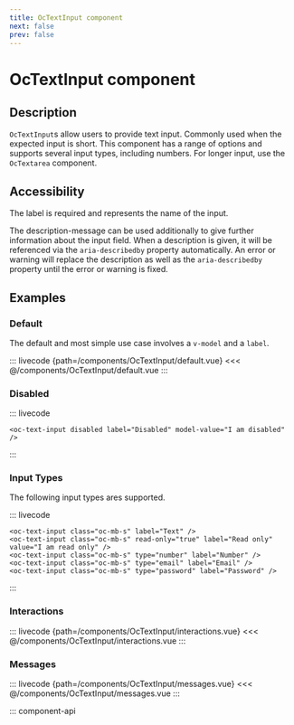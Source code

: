 ```yaml
---
title: OcTextInput component
next: false
prev: false
---
```


# OcTextInput component

## Description

`OcTextInput`s allow users to provide text input. Commonly used when the expected input is short.
This component has a range of options and supports several input types, including numbers.
For longer input, use the `OcTextarea` component.

## Accessibility

The label is required and represents the name of the input.

The description-message can be used additionally to give further information about the input field. When a
description is given, it will be referenced via the `aria-describedby` property automatically.
An error or warning will replace the description as well as the `aria-describedby` property until the error
or warning is fixed.

## Examples

### Default

The default and most simple use case involves a `v-model` and a `label`.

::: livecode {path=/components/OcTextInput/default.vue}
<<< @/components/OcTextInput/default.vue
:::

### Disabled

::: livecode
```vue
<oc-text-input disabled label="Disabled" model-value="I am disabled" />
```
:::

### Input Types

The following input types ares supported.

::: livecode
```vue
<oc-text-input class="oc-mb-s" label="Text" />
<oc-text-input class="oc-mb-s" read-only="true" label="Read only" value="I am read only" />
<oc-text-input class="oc-mb-s" type="number" label="Number" />
<oc-text-input class="oc-mb-s" type="email" label="Email" />
<oc-text-input class="oc-mb-s" type="password" label="Password" />
```
:::

### Interactions

::: livecode {path=/components/OcTextInput/interactions.vue}
<<< @/components/OcTextInput/interactions.vue
:::

### Messages

::: livecode {path=/components/OcTextInput/messages.vue}
<<< @/components/OcTextInput/messages.vue
:::

::: component-api
